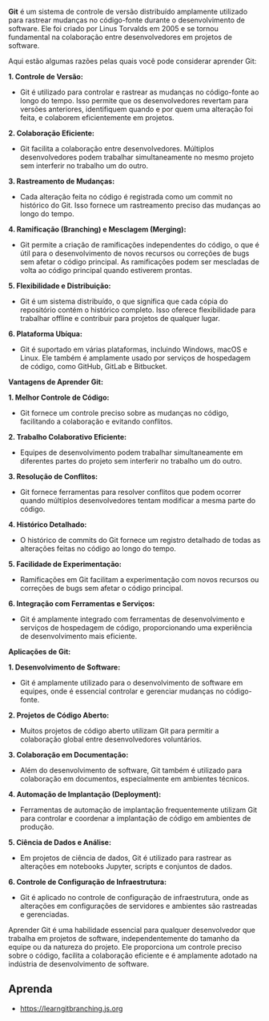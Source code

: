 **Git** é um sistema de controle de versão distribuído amplamente utilizado para rastrear mudanças no código-fonte durante o desenvolvimento de software. Ele foi criado por Linus Torvalds em 2005 e se tornou fundamental na colaboração entre desenvolvedores em projetos de software.

Aqui estão algumas razões pelas quais você pode considerar aprender Git:

**1. Controle de Versão:**
   - Git é utilizado para controlar e rastrear as mudanças no código-fonte ao longo do tempo. Isso permite que os desenvolvedores revertam para versões anteriores, identifiquem quando e por quem uma alteração foi feita, e colaborem eficientemente em projetos.

**2. Colaboração Eficiente:**
   - Git facilita a colaboração entre desenvolvedores. Múltiplos desenvolvedores podem trabalhar simultaneamente no mesmo projeto sem interferir no trabalho um do outro.

**3. Rastreamento de Mudanças:**
   - Cada alteração feita no código é registrada como um commit no histórico do Git. Isso fornece um rastreamento preciso das mudanças ao longo do tempo.

**4. Ramificação (Branching) e Mesclagem (Merging):**
   - Git permite a criação de ramificações independentes do código, o que é útil para o desenvolvimento de novos recursos ou correções de bugs sem afetar o código principal. As ramificações podem ser mescladas de volta ao código principal quando estiverem prontas.

**5. Flexibilidade e Distribuição:**
   - Git é um sistema distribuído, o que significa que cada cópia do repositório contém o histórico completo. Isso oferece flexibilidade para trabalhar offline e contribuir para projetos de qualquer lugar.

**6. Plataforma Ubíqua:**
   - Git é suportado em várias plataformas, incluindo Windows, macOS e Linux. Ele também é amplamente usado por serviços de hospedagem de código, como GitHub, GitLab e Bitbucket.

**Vantagens de Aprender Git:**

**1. Melhor Controle de Código:**
   - Git fornece um controle preciso sobre as mudanças no código, facilitando a colaboração e evitando conflitos.

**2. Trabalho Colaborativo Eficiente:**
   - Equipes de desenvolvimento podem trabalhar simultaneamente em diferentes partes do projeto sem interferir no trabalho um do outro.

**3. Resolução de Conflitos:**
   - Git fornece ferramentas para resolver conflitos que podem ocorrer quando múltiplos desenvolvedores tentam modificar a mesma parte do código.

**4. Histórico Detalhado:**
   - O histórico de commits do Git fornece um registro detalhado de todas as alterações feitas no código ao longo do tempo.

**5. Facilidade de Experimentação:**
   - Ramificações em Git facilitam a experimentação com novos recursos ou correções de bugs sem afetar o código principal.

**6. Integração com Ferramentas e Serviços:**
   - Git é amplamente integrado com ferramentas de desenvolvimento e serviços de hospedagem de código, proporcionando uma experiência de desenvolvimento mais eficiente.

**Aplicações de Git:**

**1. Desenvolvimento de Software:**
   - Git é amplamente utilizado para o desenvolvimento de software em equipes, onde é essencial controlar e gerenciar mudanças no código-fonte.

**2. Projetos de Código Aberto:**
   - Muitos projetos de código aberto utilizam Git para permitir a colaboração global entre desenvolvedores voluntários.

**3. Colaboração em Documentação:**
   - Além do desenvolvimento de software, Git também é utilizado para colaboração em documentos, especialmente em ambientes técnicos.

**4. Automação de Implantação (Deployment):**
   - Ferramentas de automação de implantação frequentemente utilizam Git para controlar e coordenar a implantação de código em ambientes de produção.

**5. Ciência de Dados e Análise:**
   - Em projetos de ciência de dados, Git é utilizado para rastrear as alterações em notebooks Jupyter, scripts e conjuntos de dados.

**6. Controle de Configuração de Infraestrutura:**
   - Git é aplicado no controle de configuração de infraestrutura, onde as alterações em configurações de servidores e ambientes são rastreadas e gerenciadas.

Aprender Git é uma habilidade essencial para qualquer desenvolvedor que trabalha em projetos de software, independentemente do tamanho da equipe ou da natureza do projeto. Ele proporciona um controle preciso sobre o código, facilita a colaboração eficiente e é amplamente adotado na indústria de desenvolvimento de software.

## Aprenda
- https://learngitbranching.js.org